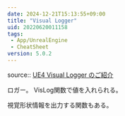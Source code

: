 ```yaml
---
date: 2024-12-21T15:13:55+09:00
title: "Visual Logger"
uid: 20220620011158
tags:
 - App/UnrealEngine
 - CheatSheet
version: 5.0.2
---
```


source:: [UE4 Visual Logger のご紹介](https://www.unrealengine.com/ja/blog/using-the-ue4-visual-logger)

ロガー。
VisLog関数で値を入れられる。

視覚形状情報を出力する関数もある。
